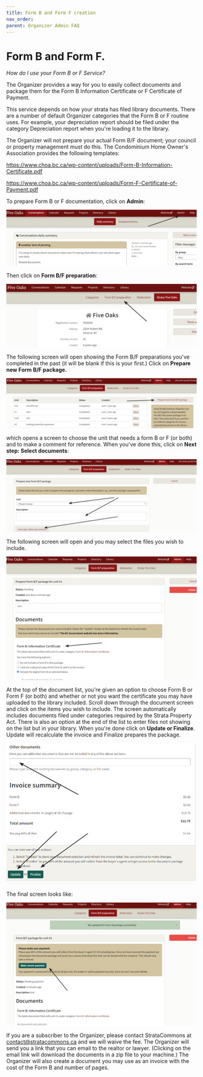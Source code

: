 ```yaml
---
title: Form B and Form F creation
nav_order: 
parent: Organizer Admin FAQ
---
```

# Form B and Form F.

*How do I use your Form B or F Service?*

The Organizer provides a way for you to easily collect documents and package them for the Form B Information Certificate or F Certificate of Payment. 

This service depends on how your strata has filed library documents.  There are a number of default Organizer categories that the Form B or F routine uses.  For example, your depreciation report should be filed under the category Depreciation report when you're loading it to the library.  

The Organizer will not prepare your actual Form B/F document; your council or property management must do this.  The Condominium Home Owner's Association provides the following templates:

https://www.choa.bc.ca/wp-content/uploads/Form-B-Information-Certificate.pdf

https://www.choa.bc.ca/wp-content/uploads/Form-F-Certificate-of-Payment.pdf

To prepare Form B or F documentation, click on **Admin**:

![admin](form_b/admin.png)

Then click on **Form B/F preparation**:

![preparation](form_b/preparation.png)

The following screen will open showing the Form B/F preparations you've completed in the past (it will be blank if this is your first.)  Click on **Prepare new Form B/F package.**

![new](form_b/new.png)

which opens a screen to choose the unit that needs a form B or F (or both) and to make a comment for reference.  When you've done this, click on **Next step: Select documents**:

![select](form_b/select.png)

The following screen will open and you may select the files you wish to include.  

![choose](form_b/choose.png)

At the top of the document list, you're given an option to choose Form B or Form F (or both) and whether or not you want the certificate you may have uploaded to the library included.  Scroll down through the document screen and click on the items you wish to include.  The screen automatically includes documents filed under categories required by the Strata Property Act.  There is also an option at the end of the list to enter files not showing on the list but in your library.  When you're done click on **Update or Finalize**.  Update will recalculate the invoice and Finalize prepares the package.

![other](form_b/other.png)

The final screen looks like:

![final](form_b/final.png)

If you are a subscriber to the Organizer, please contact StrataCommons at contact@stratacommons.ca and we will waive the fee.  The Organizer will send you a link that you can email to the realtor or lawyer.  (Clicking on the email link will download the documents in a zip file to your machine.)  The Organizer will also create a document you may use as an invoice with the cost of the Form B and number of pages.  


